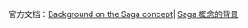 
官方文档：[Background on the Saga concept](https://redux-saga.js.org/docs/introduction/SagaBackground.html)|
[Saga 概念的背景](https://redux-saga-in-chinese.js.org/docs/introduction/SagaBackground.html)